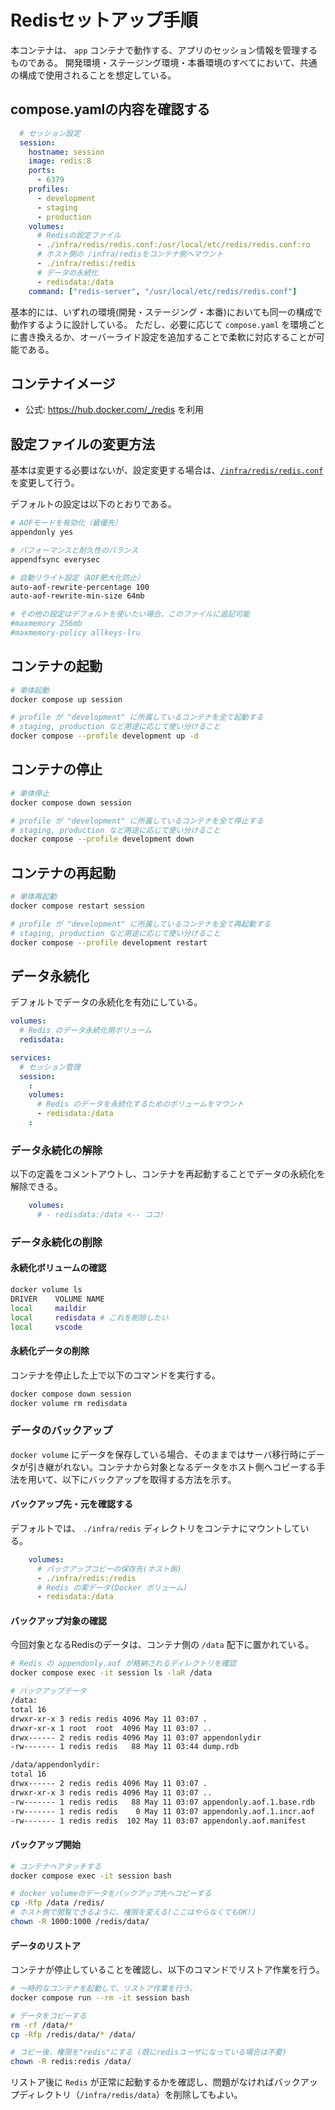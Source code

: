 # Redisセットアップ手順
本コンテナは、 `app` コンテナで動作する、アプリのセッション情報を管理するものである。
開発環境・ステージング環境・本番環境のすべてにおいて、共通の構成で使用されることを想定している。

## compose.yamlの内容を確認する

```yaml
  # セッション設定
  session:
    hostname: session
    image: redis:8
    ports:
      - 6379
    profiles:
      - development
      - staging
      - production
    volumes:
      # Redisの設定ファイル
      - ./infra/redis/redis.conf:/usr/local/etc/redis/redis.conf:ro
      # ホスト側の /infra/redisをコンテナ側へマウント
      - ./infra/redis:/redis
      # データの永続化
      - redisdata:/data
    command: ["redis-server", "/usr/local/etc/redis/redis.conf"]
```
基本的には、いずれの環境(開発・ステージング・本番)においても同一の構成で動作するように設計している。
ただし、必要に応じて `compose.yaml` を環境ごとに書き換えるか、オーバーライド設定を追加することで柔軟に対応することが可能である。

## コンテナイメージ

 * 公式: https://hub.docker.com/_/redis を利用
 
## 設定ファイルの変更方法
基本は変更する必要はないが、設定変更する場合は、[`/infra/redis/redis.conf`](/infra/redis/redis.conf) を変更して行う。

デフォルトの設定は以下のとおりである。

```bash
# AOFモードを有効化（最優先）
appendonly yes

# パフォーマンスと耐久性のバランス
appendfsync everysec

# 自動リライト設定（AOF肥大化防止）
auto-aof-rewrite-percentage 100
auto-aof-rewrite-min-size 64mb

# その他の設定はデフォルトを使いたい場合、このファイルに追記可能
#maxmemory 256mb
#maxmemory-policy allkeys-lru
```

## コンテナの起動
```bash
# 単体起動
docker compose up session

# profile が "development" に所属しているコンテナを全て起動する
# staging, production など用途に応じて使い分けること
docker compose --profile development up -d
```

## コンテナの停止
```bash
# 単体停止
docker compose down session

# profile が "development" に所属しているコンテナを全て停止する
# staging, production など用途に応じて使い分けること
docker compose --profile development down
```

## コンテナの再起動
```bash
# 単体再起動
docker compose restart session

# profile が "development" に所属しているコンテナを全て再起動する
# staging, production など用途に応じて使い分けること
docker compose --profile development restart
```

## データ永続化
デフォルトでデータの永続化を有効にしている。

```yaml
volumes:
  # Redis のデータ永続化用ボリューム
  redisdata:

services:
  # セッション管理
  session:
    :
    volumes:
      # Redis のデータを永続化するためのボリュームをマウント
      - redisdata:/data
    :
```

### データ永続化の解除
以下の定義をコメントアウトし、コンテナを再起動することでデータの永続化を解除できる。

```yaml
    volumes:
      # - redisdata:/data <-- ココ!
```

### データ永続化の削除

#### 永続化ボリュームの確認

```bash
docker volume ls
DRIVER    VOLUME NAME
local     maildir
local     redisdata # これを削除したい
local     vscode
```

#### 永続化データの削除
コンテナを停止した上で以下のコマンドを実行する。

```bash
docker compose down session
docker volume rm redisdata
```

### データのバックアップ
`docker volume` にデータを保存している場合、そのままではサーバ移行時にデータが引き継がれない。コンテナから対象となるデータをホスト側へコピーする手法を用いて、以下にバックアップを取得する方法を示す。

#### バックアップ先・元を確認する
デフォルトでは、 `./infra/redis` ディレクトリをコンテナにマウントしている。

```yaml
    volumes:
      # バックアップコピーの保存先(ホスト側)
      - ./infra/redis:/redis
      # Redis の実データ(Docker ボリューム)
      - redisdata:/data
```

#### バックアップ対象の確認
今回対象となるRedisのデータは、コンテナ側の `/data` 配下に置かれている。

```bash
# Redis の appendonly.aof が格納されるディレクトリを確認
docker compose exec -it session ls -laR /data

# バックアップデータ
/data:
total 16
drwxr-xr-x 3 redis redis 4096 May 11 03:07 .
drwxr-xr-x 1 root  root  4096 May 11 03:07 ..
drwx------ 2 redis redis 4096 May 11 03:07 appendonlydir
-rw------- 1 redis redis   88 May 11 03:44 dump.rdb

/data/appendonlydir:
total 16
drwx------ 2 redis redis 4096 May 11 03:07 .
drwxr-xr-x 3 redis redis 4096 May 11 03:07 ..
-rw------- 1 redis redis   88 May 11 03:07 appendonly.aof.1.base.rdb
-rw------- 1 redis redis    0 May 11 03:07 appendonly.aof.1.incr.aof
-rw------- 1 redis redis  102 May 11 03:07 appendonly.aof.manifest
```

#### バックアップ開始

```bash
# コンテナへアタッチする
docker compose exec -it session bash

# docker volumeのデータをバックアップ先へコピーする
cp -Rfp /data /redis/
# ホスト側で閲覧できるように、権限を変える(ここはやらなくてもOK!)
chown -R 1000:1000 /redis/data/
```

#### データのリストア
コンテナが停止していることを確認し、以下のコマンドでリストア作業を行う。

```bash
# 一時的なコンテナを起動して、リストア作業を行う。
docker compose run --rm -it session bash

# データをコピーする
rm -rf /data/*
cp -Rfp /redis/data/* /data/

# コピー後、権限を"redis"にする (既にredisユーザになっている場合は不要)
chown -R redis:redis /data/
```

リストア後に `Redis` が正常に起動するかを確認し、問題がなければバックアップディレクトリ（`/infra/redis/data`）を削除してもよい。
